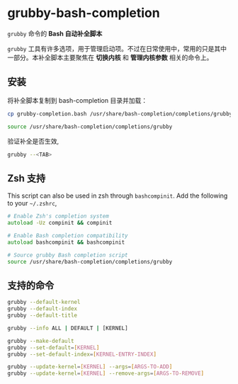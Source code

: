 # grubby-bash-completion

`grubby` 命令的 **Bash 自动补全脚本**

`grubby` 工具有许多选项，用于管理启动项。不过在日常使用中，常用的只是其中一部分。本补全脚本主要聚焦在 **切换内核** 和 **管理内核参数** 相关的命令上。

## 安装
将补全脚本复制到 bash-completion 目录并加载：
```bash
cp grubby-completion.bash /usr/share/bash-completion/completions/grubby

source /usr/share/bash-completion/completions/grubby
```

验证补全是否生效,
```bash
grubby --<TAB>
```

## Zsh 支持
This script can also be used in zsh through `bashcompinit`.
Add the following to your `~/.zshrc`,
```zsh
# Enable Zsh's completion system
autoload -Uz compinit && compinit

# Enable Bash completion compatibility
autoload bashcompinit && bashcompinit

# Source grubby Bash completion script
source /usr/share/bash-completion/completions/grubby
```

## 支持的命令

```bash
grubby --default-kernel
grubby --default-index
grubby --default-title

grubby --info ALL | DEFAULT | [KERNEL]

grubby --make-default
grubby --set-default=[KERNEL]
grubby --set-default-index=[KERNEL-ENTRY-INDEX]

grubby --update-kernel=[KERNEL] --args=[ARGS-TO-ADD]
grubby --update-kernel=[KERNEL] --remove-args=[ARGS-TO-REMOVE]
```
